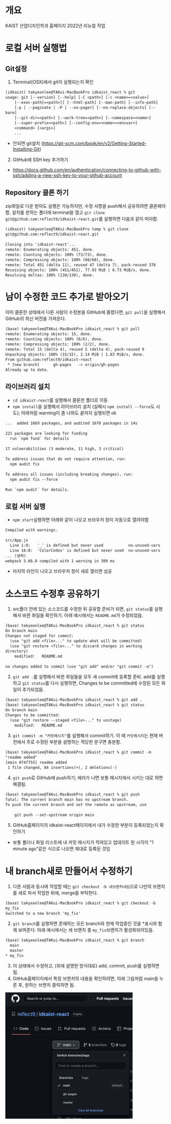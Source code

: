 # 개요 
KAIST 산업디자인학과 홈페이지 2022년 리뉴얼 작업

# 로컬 서버 실행법 
## Git설정
1. Terminal(OSX)에서 git이 실행되는지 확인 
```
(idkaist) takyeonlee@TAKui-MacBookPro idkaist_react % git
usage: git [--version] [--help] [-C <path>] [-c <name>=<value>]
    [--exec-path[=<path>]] [--html-path] [--man-path] [--info-path]
    [-p | --paginate | -P | --no-pager] [--no-replace-objects] [--bare]
    [--git-dir=<path>] [--work-tree=<path>] [--namespace=<name>]
    [--super-prefix=<path>] [--config-env=<name>=<envvar>]
    <command> [<args>]
    ...
```
- 안되면 git설치 (https://git-scm.com/book/en/v2/Getting-Started-Installing-Git)

2. GitHub에 SSH key 추가하기
- https://docs.github.com/en/authentication/connecting-to-github-with-ssh/adding-a-new-ssh-key-to-your-github-account

## Repository 클론 하기
zip화일로 다운 받아도 실행은 가능하지만, 수정 사항을 push해서 공유하려면 클론해야함. 설치를 윈하는 폴더에 terminal을 열고 `git clone git@github.com:reflect9/idkaist-react.git`를 실행하면 다음과 같이 떠야함. 
```
(idkaist) takyeonlee@TAKui-MacBookPro temp % git clone git@github.com:reflect9/idkaist-react.git

Cloning into 'idkaist-react'...
remote: Enumerating objects: 451, done.
remote: Counting objects: 100% (73/73), done.
remote: Compressing objects: 100% (60/60), done.
remote: Total 451 (delta 11), reused 47 (delta 7), pack-reused 378
Receiving objects: 100% (451/451), 77.93 MiB | 6.73 MiB/s, done.
Resolving deltas: 100% (130/130), done.
```

# 남이 수정한 코드 추가로 받아오기 
이미 클론한 상태에서 다른 사람이 수정본을 GitHub에 올렸다면, `git pull`을 실행해서 GitHub의 최신 버전을 가져온다. 
```
(base) takyeonlee@TAKui-MacBookPro idkaist_react % git pull
remote: Enumerating objects: 15, done.
remote: Counting objects: 100% (6/6), done.
remote: Compressing objects: 100% (2/2), done.
remote: Total 15 (delta 4), reused 5 (delta 4), pack-reused 9
Unpacking objects: 100% (15/15), 2.14 MiB | 1.83 MiB/s, done.
From github.com:reflect9/idkaist-react
 * [new branch]      gh-pages   -> origin/gh-pages
Already up to date.
```

## 라이브러리 설치
- `cd idkaist-react`를 실행해서 클론한 폴더로 이동
- `npm install`을 실행해서 라이브러리 설치 (실패시 `npm install --force`도 시도); 아래처럼 warning이 좀 나와도 끝까지 실행되면 ok
```
...  added 1669 packages, and audited 1670 packages in 14s

221 packages are looking for funding
  run `npm fund` for details

17 vulnerabilities (3 moderate, 11 high, 3 critical)

To address issues that do not require attention, run:
  npm audit fix

To address all issues (including breaking changes), run:
  npm audit fix --force

Run `npm audit` for details.
```

## 로컬 서버 실행
- `npm start`실행하면 아래와 같이 나오고 브라우저 창이 자동으로 열려야함 
```
Compiled with warnings.

src/App.js
  Line 1:8:   '_' is defined but never used           no-unused-vars
  Line 16:8:  'ColorCodes' is defined but never used  no-unused-vars
... (생략)
webpack 5.66.0 compiled with 1 warning in 389 ms
```
- 마지막 라인이 나오고 브라우저 창이 새로 열리면 성공


# 소스코드 수정후 공유하기 
1. src폴더 안에 있는 소스코드를 수정한 뒤 공유할 준비가 되면, `git status`를 실행해서 바뀐 화일들 확인하기. 아래 예시에서는 `README.md`가 수정되었음. 
```
(base) takyeonlee@TAKui-MacBookPro idkaist_react % git status
On branch main
Changes not staged for commit:
  (use "git add <file>..." to update what will be committed)
  (use "git restore <file>..." to discard changes in working directory)
	modified:   README.md

no changes added to commit (use "git add" and/or "git commit -a")
```
2.  `git add .`를 실행해서 바뀐 화일들을 모두 새 commit에 등록할 준비. add를 실행하고 `git status`를 다시 실행하면, Changes to be committed에 수정된 모든 화일이 추가되었음. 
```
(base) takyeonlee@TAKui-MacBookPro idkaist_react % git add .
(base) takyeonlee@TAKui-MacBookPro idkaist_react % git status
On branch main
Changes to be committed:
  (use "git restore --staged <file>..." to unstage)
	modified:   README.md
```

3. `git commit -m "커밋메시지"`를 실행해서 commit하기. 이 때 `커밋메시지`는 현재 버전에서 주로 수정된 부분을 설명하는 적당한 문구면 충분함.
```
(base) takyeonlee@TAKui-MacBookPro idkaist_react % git commit -m "readme added"
[main 074f755] readme added
 1 file changed, 84 insertions(+), 2 deletions(-)
 ```

4. `git push`로 GitHub에 push하기; 에러가 나면 보통 메시지에서 시키는 대로 하면 해결됨. 
```
(base) takyeonlee@TAKui-MacBookPro idkaist_react % git push
fatal: The current branch main has no upstream branch.
To push the current branch and set the remote as upstream, use

    git push --set-upstream origin main
```

5. GitHub홈페이지의 idkaist-react페이지에서 내가 수정한 부분이 등록되었는지 확인하기
- 보통 폴더나 화일 리스트에 내 커밋 메시지가 적혀있고 업데이트 된 시각이 "1 minute ago"같은 식으로 나오면 제대로 등록된 것임


# 내 branch새로 만들어서 수정하기
1. 다른 사람과 동시에 작업할 때는 `git checkout -b 내브랜치네임`으로 나만의 브랜치를 새로 파서 작업한 뒤에, merge를 부탁한다. 
```
(base) takyeonlee@TAKui-MacBookPro idkaist_react % git checkout -b my_fix
Switched to a new branch 'my_fix'
```
2. `git branch`를 실행하면 존재하는 모든 branch와 현재 작업중인 것을 *표시와 함께 보여준다. 아래 예시에서는 세 브랜치 중 `my_fix`브랜치가 활성화되어있음.
```
(base) takyeonlee@TAKui-MacBookPro idkaist_react % git branch
  main
  master
* my_fix
```
3. 이 상태에서 수정하고, (위에 설명한 방식대로) add, commit, push를 실행하면 됨. 
4. GitHub홈페이지에서 특정 브랜치의 내용을 확인하려면, 아래 그림처럼 main을 누른 후, 원하는 브랜치 클릭하면 됨.  
<img src='image_github.png' width="400px"/>



